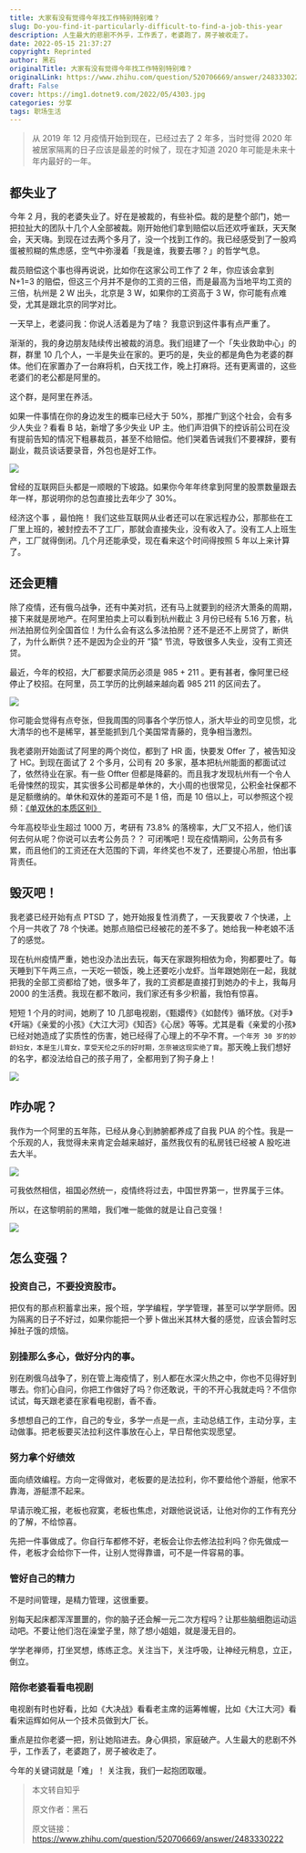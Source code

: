 ```yaml
---
title: 大家有没有觉得今年找工作特别特别难？
slug: Do-you-find-it-particularly-difficult-to-find-a-job-this-year
description: 人生最大的悲剧不外乎，工作丢了，老婆跑了，房子被收走了。
date: 2022-05-15 21:37:27
copyright: Reprinted
author: 黑石
originalTitle: 大家有没有觉得今年找工作特别特别难？
originalLink: https://www.zhihu.com/question/520706669/answer/2483330222
draft: False
cover: https://img1.dotnet9.com/2022/05/4303.jpg
categories: 分享
tags: 职场生活
---
```


> 从 2019 年 12 月疫情开始到现在，已经过去了 2 年多，当时觉得 2020 年被居家隔离的日子应该是最差的时候了，现在才知道 2020 年可能是未来十年内最好的一年。

## 都失业了

今年 2 月，我的老婆失业了。好在是被裁的，有些补偿。裁的是整个部门，她一把拉扯大的团队十几个人全部被裁。刚开始他们拿到赔偿以后还欢呼雀跃，天天聚会，天天嗨。到现在过去两个多月了，没一个找到工作的。我已经感受到了一股鸡蛋被煎糊的焦虑感，空气中弥漫着「我是谁，我要去哪？」的哲学气息。

裁员赔偿这个事也得再说说，比如你在这家公司工作了 2 年，你应该会拿到 N+1=3 的赔偿，但这三个月并不是你的工资的三倍，而是最高为当地平均工资的三倍，杭州是 2 W 出头，北京是 3 W，如果你的工资高于 3 W，你可能有点难受，尤其是跟北京的同学对比。

一天早上，老婆问我：你说人活着是为了啥？ 我意识到这件事有点严重了。

渐渐的，我的身边朋友陆续传出被裁的消息。我们组建了一个「失业救助中心」的群，群里 10 几个人，一半是失业在家的。更巧的是，失业的都是角色为老婆的群体。他们在家置办了一台麻将机，白天找工作，晚上打麻将。还有更离谱的，这些老婆们的老公都是阿里的。

这个群，是阿里在养活。

如果一件事情在你的身边发生的概率已经大于 50%，那推广到这个社会，会有多少人失业？看看 B 站，新增了多少失业 UP 主。他们声泪俱下的控诉前公司在没有提前告知的情况下粗暴裁员，甚至不给赔偿。他们哭着告诫我们不要裸辞，要有副业，裁员谈话要录音，外包也是好工作。

![](https://img1.dotnet9.com/2022/05/4301.jpg)

曾经的互联网巨头都是一顺眼的下坡路。如果你今年年终拿到阿里的股票数量跟去年一样，那说明你的总包直接比去年少了 30%。

经济这个事 ，最怕拖！ 我们这些互联网从业者还可以在家远程办公，那那些在工厂里上班的，被封控去不了工厂，那就会直接失业，没有收入了。没有工人上班生产，工厂就得倒闭。几个月还能承受，现在看来这个时间得按照 5 年以上来计算了。

## 还会更糟

除了疫情，还有俄乌战争，还有中美对抗，还有马上就要到的经济大萧条的周期，接下来就是房地产。在阿里拍卖上可以看到杭州截止 3 月份已经有 5.16 万套，杭州法拍房位列全国首位！为什么会有这么多法拍房？还不是还不上房贷了，断供了，为什么断供？还不是因为企业的开 ”猿“ 节流，导致很多人失业，没有工资还贷。

最近，今年的校招，大厂都要求简历必须是 985 + 211 。更有甚者，像阿里已经停止了校招。在阿里，员工学历的比例越来越向着 985 211 的区间去了。

![](https://img1.dotnet9.com/2022/05/4302.jpg)

你可能会觉得有点夸张，但我周围的同事各个学历惊人，浙大毕业的司空见惯，北大清华的也不是稀罕，甚至能抓到几个美国常青藤的，竞争相当激烈。

我老婆刚开始面试了阿里的两个岗位，都到了 HR 面，快要发 Offer 了，被告知没了 HC。到现在面试了 2 个多月，公司有 20 多家，基本把杭州能面的都面试过了，依然待业在家。有一些 Offter 但都是降薪的。而且我才发现杭州有一个令人毛骨悚然的现实，其实很多公司都是单休的，大小周的也很常见，公积金社保都不是足额缴纳的。单休和双休的差距可不是 1 倍，而是 10 倍以上，可以参照这个视频：[《单双休的本质区别》](https://www.bilibili.com/video/BV19S4y1A7vg?spm_id_from=333.337.search-card.all.click)

今年高校毕业生超过 1000 万，考研有 73.8% 的落榜率，大厂又不招人，他们该何去何从呢？你说可以去考公务员？？ 可闭嘴吧！现在疫情期间，公务员有多累，而且他们的工资还在大范围的下调，年终奖也不发了，还要提心吊胆，怕出事背责任。

## 毁灭吧！

我老婆已经开始有点 PTSD 了，她开始报复性消费了，一天我要收 7 个快递，上个月一共收了 78 个快递。她那点赔偿已经被花的差不多了。她给我一种老娘不活了的感觉。

现在杭州疫情严重，她也没办法出去玩，每天在家跟狗相依为命，狗都要吐了。每天睡到下午两三点，一天吃一顿饭，晚上还要吃小龙虾。当年跟她刚在一起，我就把我的全部工资都给了她，很多年了，我的工资都是直接打到她办的卡上，我每月 2000 的生活费。我现在都不敢问，我们家还有多少积蓄，我怕有惊喜。

短短 1 个月的时间，她刷了 10 几部电视剧，《甄嬛传》《如懿传》循环放。《对手》《开端》《亲爱的小孩》《大江大河》《知否》《心居》等等。尤其是看《亲爱的小孩》已经对她造成了实质性的伤害，她已经得了心理上的不孕不育。`一个年芳 30 岁的妙龄妇女，本是生儿育女，享受天伦之乐的好时期，怎奈被这现实绝了育`。那天晚上我们想好的名字，都没法给自己的孩子用了，全都用到了狗子身上！

![](https://img1.dotnet9.com/2022/05/4303.jpg)

## 咋办呢？

我作为一个阿里的五年陈，已经从身心到肺腑都养成了自我 PUA 的个性。我是一个乐观的人，我觉得未来肯定会越来越好，虽然我仅有的私房钱已经被 A 股吃进去大半。

![](https://img1.dotnet9.com/2022/05/4304.jpg)

可我依然相信，祖国必然统一，疫情终将过去，中国世界第一，世界属于三体。

所以，在这黎明前的黑暗，我们唯一能做的就是让自己变强！

![](https://img1.dotnet9.com/2022/05/4305.jpg)

## 怎么变强？

### 投资自己，不要投资股市。

把仅有的那点积蓄拿出来，报个班，学学编程，学学管理，甚至可以学学厨师。因为隔离的日子不好过，如果你能把一个萝卜做出米其林大餐的感觉，应该会暂时忘掉肚子饿的烦恼。

### 别操那么多心，做好分内的事。

别在刷俄乌战争了，别在管上海疫情了，别人都在水深火热之中，你也不见得好到哪去。你扪心自问，你把工作做好了吗？你还敢说，干的不开心我就走吗？不信你试试，每天跟老婆在家看电视剧，香不香。

多想想自己的工作，自己的专业，多学一点是一点，主动总结工作，主动分享，主动做事。把老板要买法拉利这件事放在心上，早日帮他实现愿望。

### 努力拿个好绩效

面向绩效编程。方向一定得做对，老板要的是法拉利，你不要给他个游艇，他家不靠海，游艇漂不起来。

早请示晚汇报，老板也寂寞，老板也焦虑，对跟他说说话，让他对你的工作有充分的了解，不给惊喜。

先把一件事做成了。你自行车都修不好，老板会让你去修法拉利吗？你先做成一件，老板才会给你下一件，让别人觉得靠谱，可不是一件容易的事。

### 管好自己的精力

不是时间管理，是精力管理，这很重要。

别每天起床都浑浑噩噩的，你的脑子还会解一元二次方程吗？让那些脑细胞运动运动吧。不要让他们泡在澡堂子里，除了想小姐姐，就是漫无目的。

学学老禅师，打坐冥想，练练正念。关注当下，关注呼吸，让神经元稍息，立正，倒立。

### 陪你老婆看看电视剧

电视剧有时也好看，比如《大决战》看看老主席的运筹帷幄，比如《大江大河》看看宋运辉如何从一个技术员做到大厂长。

重点是拉你老婆一把，别让她陷进去。身心俱损，家庭破产。人生最大的悲剧不外乎，工作丢了，老婆跑了，房子被收走了。

今年的关键词就是「难」！ 关注我，我们一起抱团取暖。

> 本文转自知乎
>
> 原文作者：黑石
>
> 原文链接：https://www.zhihu.com/question/520706669/answer/2483330222
